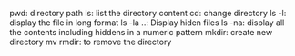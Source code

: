 pwd: directory path
ls: list the directory content
cd: change directory
ls -l: display the file in long format
ls -la ..: Display hiden files
ls -na: display all the contents including hiddens in a numeric pattern
mkdir: create new directory
mv
rmdir: to remove the directory
